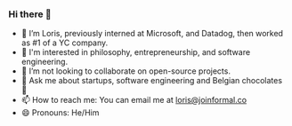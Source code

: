 ### Hi there 👋


- 🔭 I’m Loris, previously interned at Microsoft, and Datadog, then worked as #1 of a YC company.
- 👀 I'm interested in philosophy, entrepreneurship, and software engineering.
- 👯 I’m not looking to collaborate on open-source projects.
- 💬 Ask me about startups, software engineering and Belgian chocolates 🍫
- 📫 How to reach me: You can email me at loris@joinformal.co
- 😄 Pronouns: He/Him

